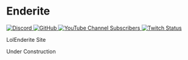 # Enderite

<a href="https://discord.gg/sA42pp6cuX">
    <img alt="Discord" src="https://img.shields.io/discord/861173675596054530?label=Discord">
</a>
<a href=https://github.com/LieOnLion/Enderite/blob/main/LICENSE>
    <img alt="GitHub" src="https://img.shields.io/github/license/LieOnLion/Enderite">
</a>
<a href="https://www.youtube.com/channel/UCRW9cQ_rbr1K30obCA4oHUQ">
   <img alt="YouTube Channel Subscribers" src="https://img.shields.io/youtube/channel/subscribers/UCRW9cQ_rbr1K30obCA4oHUQ?style=flat">
</a>
<a href="https://www.twitch.tv/lieonlion4">
   <img alt="Twitch Status" src="https://img.shields.io/twitch/status/lieonlion4">
</a>

LolEnderite Site

Under Construction